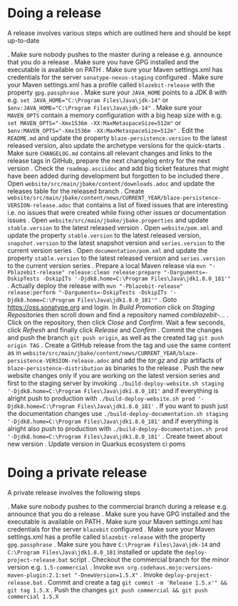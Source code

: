 Doing a release
==========

A release involves various steps which are outlined here and should be kept up-to-date

. Make sure nobody pushes to the master during a release e.g. announce that you do a release
. Make sure you have GPG installed and the executable is available on PATH
. Make sure your Maven settings.xml has credentials for the server `sonatype-nexus-staging` configured
. Make sure your Maven settings.xml has a profile called `blazebit-release` with the property `gpg.passphrase`
. Make sure your `JAVA_HOME` points to a JDK 8 with e.g. `set JAVA_HOME="C:\Program Files\Java\jdk-14"` or `$env:JAVA_HOME="C:\Program Files\Java\jdk-14"`
. Make sure your `MAVEN_OPTS` contain a memory configuration with a big heap size with e.g. `set MAVEN_OPTS="-Xmx1536m -XX:MaxMetaspaceSize=512m"` or `$env:MAVEN_OPTS="-Xmx1536m -XX:MaxMetaspaceSize=512m"`
. Edit the `README.md` and update the property `blaze-persistence.version` to the latest released version, also update the archetype versions for the quick-starts
. Make sure `CHANGELOG.md` contains all relevant changes and links to the release tags in GitHub, prepare the next changelog entry for the next version
. Check the `roadmap.asciidoc` and add big ticket features that might have been added during development but forgotten to be included there
. Open `website/src/main/jbake/content/downloads.adoc` and update the releases table for the released branch
. Create `website/src/main/jbake/content/news/CURRENT_YEAR/blaze-persistence-VERSION-release.adoc` that contains a list of fixed issues that are interesting i.e. no issues that were created while fixing other issues or documentation issues
. Open `website/src/main/jbake/jbake.properties` and update `stable.version` to the latest released version
. Open `website/pom.xml` and update the property `stable.version` to the latest released version, `snapshot.version` to the latest snapshot version and `series.version` to the current version series
. Open `documentation/pom.xml` and update the property `stable.version` to the latest released version and `series.version` to the current version series
. Prepare a local Maven release via `mvn "-Pblazebit-release" release:clean release:prepare "-Darguments=-DskipTests -DskipITs '-Djdk8.home=C:\Program Files\Java\jdk1.8.0_181'"`
. Actually deploy the release with `mvn "-Pblazebit-release" release:perform "-Darguments=-DskipTests -DskipITs '-Djdk8.home=C:\Program Files\Java\jdk1.8.0_181'"`
. Goto https://oss.sonatype.org and login. In *Build Promotion* click on *Staging Repositories* then scroll down and find a repository named *comblazebit-...*
. Click on the repository, then click *Close* and *Confirm*. Wait a few seconds, click *Refresh* and finally click *Release* and *Confirm*
. Commit the changes and push the branch `git push origin`, as well as the created tag `git push origin TAG`
. Create a GitHub release from the tag and use the same content as in `website/src/main/jbake/content/news/CURRENT_YEAR/blaze-persistence-VERSION-release.adoc` and add the _tar.gz_ and _zip_ artifacts of `blaze-persistence-distribution` as binaries to the release
. Push the new website changes only if you are working on the latest version series and first to the staging server by invoking `./build-deploy-website.sh staging '-Djdk8.home=C:\Program Files\Java\jdk1.8.0_181'` and if everything is alright push to production with `./build-deploy-website.sh prod '-Djdk8.home=C:\Program Files\Java\jdk1.8.0_181'`
. If you want to push just the documentation changes use `./build-deploy-documentation.sh staging '-Djdk8.home=C:\Program Files\Java\jdk1.8.0_181'` and if everything is alright also push to production with `./build-deploy-documentation.sh prod '-Djdk8.home=C:\Program Files\Java\jdk1.8.0_181'`
. Create tweet about new version
. Update version in Quarkus ecosystem ci poms

Doing a private release
=======================

A private release involves the following steps

. Make sure nobody pushes to the commercial branch during a release e.g. announce that you do a release
. Make sure you have GPG installed and the executable is available on PATH
. Make sure your Maven settings.xml has credentials for the server `blazebit` configured
. Make sure your Maven settings.xml has a profile called `blazebit-release` with the property `gpg.passphrase`
. Make sure you have `C:\Program Files\Java\jdk-14` and `C:\Program Files\Java\jdk1.8.0_181` installed or update the `deploy-project-release.bat` script
. Checkout the commercial branch for the minor version e.g. `1.5-commercial`
. Invoke `mvn org.codehaus.mojo:versions-maven-plugin:2.1:set "-DnewVersion=1.5.X"`
. Invoke `deploy-project-release.bat`
. Commit and create a tag `git commit -m 'Release 1.5.x'" && git tag 1.5.X`
. Push the changes `git push commercial && git push commercial 1.5.X`
